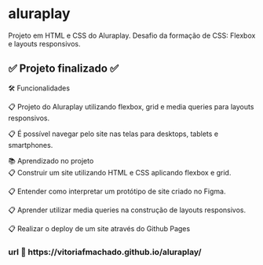# aluraplay
Projeto em HTML e CSS do Aluraplay. Desafio da formação de CSS: Flexbox e layouts responsivos.

<section>
  <h1>✅ Projeto finalizado ✅</h1>
   <p>🛠️ Funcionalidades</p>
<p>📋 Projeto do Aluraplay utilizando flexbox, grid e media queries para layouts responsivos.

📋 É possível navegar pelo site nas telas para desktops, tablets e smartphones.

📚 Aprendizado no projeto <br>
📋 Construir um site utilizando HTML e CSS aplicando flexbox e grid.

📋 Entender como interpretar um protótipo de site criado no Figma.

📋 Aprender utilizar media queries na construção de layouts responsivos.

📋 Realizar o deploy de um site através do Github Pages</p>

<h3> url 🚀 https://vitoriafmachado.github.io/aluraplay/</h3>
</section>
